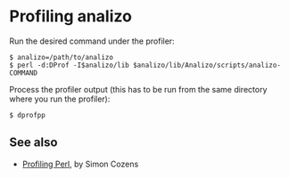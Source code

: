# Profiling analizo

Run the desired command under the profiler:

```
$ analizo=/path/to/analizo
$ perl -d:DProf -I$analizo/lib $analizo/lib/Analizo/scripts/analizo-COMMAND
```

Process the profiler output (this has to be run from the same directory where
you run the profiler):

```
$ dprofpp
```

## See also

* [Profiling Perl](http://www.perl.com/pub/2004/06/25/profiling.html), by Simon
  Cozens
